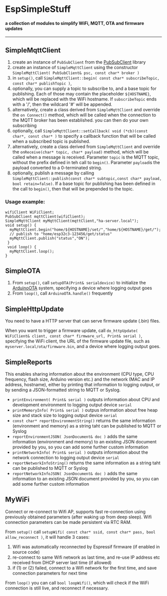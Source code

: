 # EspSimpleStuff 
#### a collection of modules to simplify WiFi, MQTT, OTA and firmware updates
----
## SimpleMqttClient

1. create an instance of `PubSubClient` from the [PubSubClient](https://registry.platformio.org/libraries/knolleary/PubSubClient) library
2. create an instance of `SimpleMqttClient` using the constructor `SimpleMqttClient( PubSubClient& psc, const char* broker )`
3. in `setup()`, call `SimpleMqttClient::begin( const char* subscribeTopic, const char* publishTopic )`, 
4. optionally, you can supply a topic to subscribe to, and a base topic for publishing. Each of those may contain the placeholder `${HOSTNAME}`, which will be replaced with the WiFi hostname. If `subscribeTopic` ends with a '/', then the wildcard '#' will be appended.
5. alternatively, create a class derived from `SimpleMqttClient` and override the `on Connect()` method, which will be called when the connection to the MQTT broker has been established. you can then do your own subscribing
6. optionally, call `SimpleMqttClient::setCallback( void (*cb)(const char*, const char* )` to specify a callback function that will be called when a subscribed topic is published.
7. alternatively, create a class derived from `SimpleMqttClient` and override the `onReceive(char* topic, char* payload)` method, which will be called when a message is received. Parameter `topic` is the MQTT topic, without the prefix defined in teh call to `begin()`. Parameter `payload`is the payload converted to a 0-terminated string.
8. optionally, publish a message by calling `SimpleMqttClient::publish(const char* subtopic,const char* payload, bool retain=false)`. If a base topic for publishing has been defined in the call to `begin()`, then that will be prepended to the topic.

### Usage example:

```
wifiClient WiFiClient;
PubSubClient mqttClient(wifiClient);
SimpleMqttClient myMqttClient(mqttClient,"ha-server.local");
void setup() {
  myMqttClient.begin("home/${HOSTNAME}/set/","home/${HOSTNAME}/get/");
  // publish to "home/esp32c3-123456/get/status"
  myMqttClient.publish("status","ON");
 }
 void loop() {
  myMqttClient.loop();
}
```

## SimpleOTA

1. From `setup()`, call `setupOTA(Print& serialdevice)` to initialize the [ArduinoOTA](https://registry.platformio.org/libraries/jandrassy/ArduinoOTA) system, specifying a device where logging output goes 
2. From `loop()`, call `ArduinoOTA.handle()` frequently

## SimpleHttpUpdate

You need to have a HTTP server that can serve firmware update (.bin) files.

When you want to trigger a firmware update, call `do_httpUpdate( WiFiClient& client, const char* firmware_url, Print& serial )`, specifying the WiFi client, the URL of the firmware update file, such as `myserver.local/ota/firmware.bin`, and a device where logging output goes.

## SimpleReports

This enables sharing information about the environment (CPU type, CPU frequency, flash size, Arduino version etc.) and the network (MAC and IP address, hostname), either by printing that information to logging output, or by sending a JSON-formatted string to MQTT or Syslog.

* `printEnvironment( Print& serial )` outputs information about CPU and development environment to logging output device `serial`
* `printMemoryInfo( Print& serial )` outpus information about free heap size and stack size to logging output device `serial`
* `const char* reportEnvironmentString()` returns the same information (environment and memory) as a string taht can be published to MQTT or Syslog
* `reportEnvironmentJSON( JsonDocument& doc )` adds the same information (environment and memory) to an existing JSON document provided by you, so you can add some further custom information
* `printNetworkInfo( Print& serial )` outputs information about the network connection to logging output device `serial`
* `reportNetworkInfoString()` returns the same information as a string taht can be published to MQTT or Syslog
* `reportNetworkInfoJSON( JsonDocument& doc )` adds the same information  to an existing JSON document provided by you, so you can add some further custom information

## MyWiFi

Connect or re-connect to Wifi AP, supports fast re-connection using previously obtained parameters (after waking up from deep sleep). Wifi connection parameters can be made persistent via RTC RAM.

From `setup()` call `setupWifi( const char* ssid, const char* pass, bool allow_reconnect )`, it will handle 3 cases:
1. Wifi was automatically reconnected by Espressif firmware (if enabled in source code)
2. re-connect to same Wifi network as last time, and re-use IP address etc
   received from DHCP server last time (if allowed)
3. if (1) or (2) failed, connect to a Wifi network for the first time,
   and save connection parameters for next time

From `loop()` you can call `bool loopWifi()`, which will check if the WiFi connection is still live, and reconnect if necessary.

